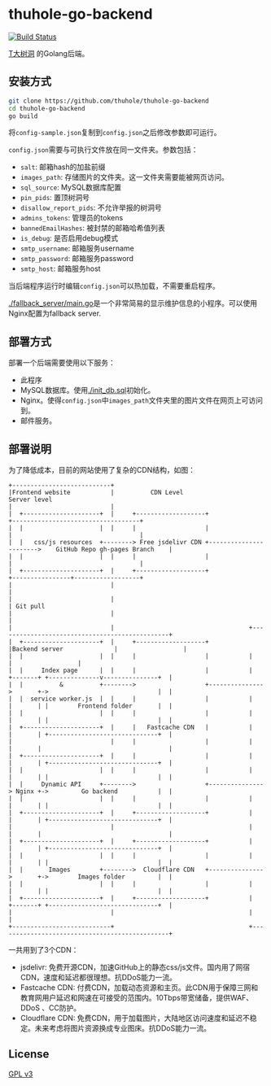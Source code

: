 # thuhole-go-backend

[![Build Status](https://travis-ci.com/thuhole/thuhole-go-backend.svg?branch=master)](https://travis-ci.com/thuhole/thuhole-go-backend)

[T大树洞](https://thuhole.com/) 的Golang后端。

## 安装方式
```bash
git clone https://github.com/thuhole/thuhole-go-backend
cd thuhole-go-backend
go build
```

将`config-sample.json`复制到`config.json`之后修改参数即可运行。

`config.json`需要与可执行文件放在同一文件夹。参数包括：
- `salt`: 邮箱hash的加盐前缀
- `images_path`: 存储图片的文件夹。这一文件夹需要能被网页访问。
- `sql_source`: MySQL数据库配置
- `pin_pids`: 置顶树洞号
- `disallow_report_pids`: 不允许举报的树洞号
- `admins_tokens`: 管理员的tokens
- `bannedEmailHashes`: 被封禁的邮箱哈希值列表
- `is_debug`: 是否启用debug模式
- `smtp_username`: 邮箱服务username
- `smtp_password`: 邮箱服务password
- `smtp_host`: 邮箱服务host

当后端程序运行时编辑`config.json`可以热加载，不需要重启程序。

[./fallback_server/main.go](./fallback_server/main.go)是一个非常简易的显示维护信息的小程序。可以使用Nginx配置为fallback server.

## 部署方式

部署一个后端需要使用以下服务：
- 此程序
- MySQL数据库。使用[./init_db.sql](./init_db.sql)初始化。
- Nginx。使得`config.json`中`images_path`文件夹里的图片文件在网页上可访问到。
- 邮件服务。

## 部署说明
为了降低成本，目前的网站使用了复杂的CDN结构，如图：
```
+---------------------------+
|Frontend website           |          CDN Level                                      Server level
|                           |
|  +---------------------+  |     +-------------------+                       +-----------------------------------+
|  |                     |  |     |                   |                       |                                   |
|  |   css/js resources  +--------> Free jsdelivr CDN +----------------------->    GitHub Repo gh-pages Branch    |
|  |                     |  |     |                   |                       |                                   |
|  +---------------------+  |     +-------------------+                       +----------------+------------------+
|                           |                                                                  |
|                           |                                                                  | Git pull
|                           |                                                                  |
|                           |                                     +-----------------------------------------------+
|  +---------------------+  |     +-------------------+           |Backend server              |                  |
|  |                     |  |     |                   |           |                            |                  |
|  |     Index page      |  |     |                   |           |   +-------+ +--------------v---------------+  |
|  |          &          +-------->                   +--------------->       +->                              |  |
|  |  service worker.js  |  |     |                   |           |   |       | |        Frontend folder       |  |
|  |                     |  |     |                   |           |   |       | |                              |  |
|  +---------------------+  |     |   Fastcache CDN   |           |   |       | +------------------------------+  |
|                           |     |                   |           |   |       |                                   |
|  +---------------------+  |     |                   |           |   |       | +------------------------------+  |
|  |                     |  |     |                   |           |   |       | |                              |  |
|  |     Dynamic API     +-------->                   +---------------> Nginx +->         Go backend           |  |
|  |                     |  |     |                   |           |   |       | |                              |  |
|  +---------------------+  |     +-------------------+           |   |       | +------------------------------+  |
|                           |                                     |   |       |                                   |
|  +---------------------+  |     +-------------------+           |   |       | +------------------------------+  |
|  |                     |  |     |                   |           |   |       | |                              |  |
|  |       Images        +-------->  Cloudflare CDN   +--------------->       +->        Images folder         |  |
|  |                     |  |     |                   |           |   |       | |                              |  |
|  +---------------------+  |     +-------------------+           |   +-------+ +------------------------------+  |
|                           |                                     |                                               |
+---------------------------+                                     +-----------------------------------------------+
```
一共用到了3个CDN：
- jsdelivr: 免费开源CDN，加速GitHub上的静态css/js文件。国内用了网宿CDN，速度和延迟都很理想。抗DDoS能力一流。
- Fastcache CDN: 付费CDN，加载动态资源和主页。此CDN用于保障三网和教育网用户延迟和网速在可接受的范围内。10Tbps带宽储备，提供WAF、 DDoS 、CC防护。
- Cloudflare CDN: 免费CDN，用于加载图片，大陆地区访问速度和延迟不稳定。未来考虑将图片资源换成专业图床。抗DDoS能力一流。

## License
[GPL v3](./LICENSE)

